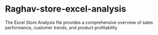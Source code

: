 # Raghav-store-excel-analysis
The Excel Store Analysis file provides a comprehensive overview of sales performance, customer trends, and product profitability
